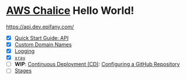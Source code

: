 # [AWS Chalice](https://aws.github.io/chalice/index.html) Hello World!

https://api.dev.epifany.com/

- [X] [Quick Start Guide: API](https://aws.github.io/chalice/quickstart.html)
- [X] [Custom Domain Names](https://aws.github.io/chalice/tutorials/customdomain.html)
- [X] [Logging](https://aws.github.io/chalice/topics/logging.html)
- [X] [`xray`](https://aws.github.io/chalice/topics/configfile.html#xray)
- [ ] **WIP**: [Continuous Deployment (CD)](https://aws.github.io/chalice/topics/cd.html): [Configuring a GitHub Repository](https://aws.github.io/chalice/topics/cd.html#configuring-a-github-repository)
- [ ] [Stages](https://aws.github.io/chalice/topics/stages.html)
